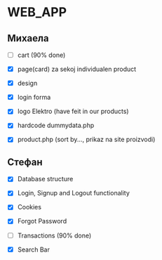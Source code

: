 # WEB_APP

## Михаела

- [ ] cart (90% done)

- [x] page(card) za sekoj individualen product

- [x] design

- [x] login forma

- [x] logo Elektro (have feit in our products)

- [x] hardcode dummydata.php

- [x] product.php (sort by..., prikaz na site proizvodi)

## Стефан

- [x] Database structure

- [x] Login, Signup and Logout functionality

- [x] Cookies

- [x] Forgot Password

- [ ] Transactions (90% done)

- [x] Search Bar
